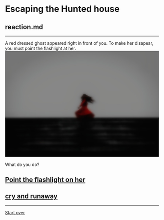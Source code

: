 # Escaping the Hunted house  
## reaction.md  
---  

A red dressed ghost appeared right in front of you. To make her disapear, you must point the flashlight at her.  
<img src="https://raw.githubusercontent.com/xiurongy3506/cyoa-project/master/fancy-golden-entrance/red.jpg" id="c9.io" alt="" />

What do you do?  

##  [Point the flashlight on her](result-one-won.md)  
##  [cry and runaway](result-two-trapped.md)  

---  
[Start over](../home.md)  

